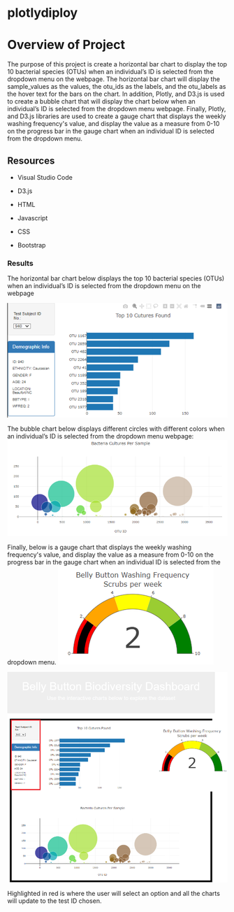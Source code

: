 # plotlydiploy

# Overview of Project

The purpose of this project is create a horizontal bar chart to display the top 10 bacterial species (OTUs) when an individual’s ID is selected from the dropdown menu on the webpage. The horizontal bar chart will display the sample_values as the values, the otu_ids as the labels, and the otu_labels as the hover text for the bars on the chart. In addition, Plotly, and D3.js is used to create a bubble chart that will display the chart below when an individual’s ID is selected from the dropdown menu webpage. Finally, Plotly, and D3.js libraries are used to create a gauge chart that displays the weekly washing frequency's value, and display the value as a measure from 0-10 on the progress bar in the gauge chart when an individual ID is selected from the dropdown menu.

## Resources

- Visual Studio Code

- D3.js

- HTML

- Javascript

- CSS

- Bootstrap

### Results

The horizontal bar chart below displays the top 10 bacterial species (OTUs) when an individual’s ID is selected from the dropdown menu on the webpage

![Top 10 Bacterial Species](barChart.png)

The bubble chart below displays different circles with different colors when an individual’s ID is selected from the dropdown menu webpage:
![Bubble Chart](bubbleChart.png)

Finally, below is a gauge chart that displays the weekly washing frequency's value, and display the value as a measure from 0-10 on the progress bar in the gauge chart when an individual ID is selected from the dropdown menu.
![Weekly Washing Frequency](gaugeChart.png) 

![Final Product](finalProduct.png)

Highlighted in red is where the user will select an option and all the charts will update to the test ID chosen.
